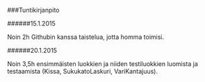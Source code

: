 ###Tuntikirjanpito

######15.1.2015

Noin 2h Githubin kanssa taistelua, jotta homma toimisi.

######20.1.2015

Noin 3,5h ensimmäisten luokkien ja niiden testiluokkien luomista ja testaamista (Kissa, SukukatoLaskuri, VariKantajuus).
